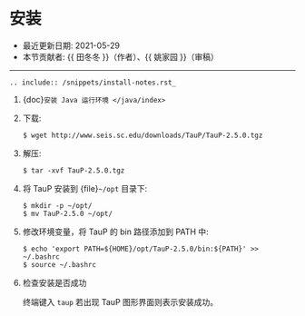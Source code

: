 # 安装

- 最近更新日期: 2021-05-29
- 本节贡献者: {{ 田冬冬 }}（作者）、{{ 姚家园 }}（审稿）

---

```{eval-rst}
.. include:: /snippets/install-notes.rst_
```

1. {doc}`安装 Java 运行环境 </java/index>`

2. 下载:

   ```
   $ wget http://www.seis.sc.edu/downloads/TauP/TauP-2.5.0.tgz
   ```

3. 解压:

   ```
   $ tar -xvf TauP-2.5.0.tgz
   ```

4. 将 TauP 安装到 {file}`~/opt` 目录下:

   ```
   $ mkdir -p ~/opt/
   $ mv TauP-2.5.0 ~/opt/
   ```

5. 修改环境变量，将 TauP 的 bin 路径添加到 PATH 中:

   ```
   $ echo 'export PATH=${HOME}/opt/TauP-2.5.0/bin:${PATH}' >> ~/.bashrc
   $ source ~/.bashrc
   ```

6. 检查安装是否成功

   终端键入 `taup` 若出现 TauP 图形界面则表示安装成功。
